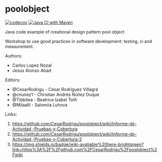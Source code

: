 poolobject
==========
[![codecov](https://codecov.io/gh/CesarRodrigu/poolobject/graph/badge.svg?token=V19DNXQV64)](https://codecov.io/gh/CesarRodrigu/poolobject)
[![Java CI with Maven](https://github.com/CesarRodrigu/poolobject/actions/workflows/Java17CImaven.yml/badge.svg)](https://github.com/CesarRodrigu/poolobject/actions/workflows/Java17CImaven.yml)

Java code example of creational design pattern pool object

Workshop to use good practices in software development: testing, ci and measurement.

Authors:

- Carlos Lopez Nozal
- Jesus Alonso Abad

Editors:
- @CesarRodrigu - César Rodríguez Villagrá
- @cnunez1 - Christian Andrés Núñez Duque
- @Tibbitea - Beatrice Izabel Toth
- @Miiaalll - Salomiia Luhova

Links:

1. https://github.com/CesarRodrigu/poolobject/wiki/Informe-de-Actividad,-Pruebas-y-Cobertura 
2. https://github.com/CesarRodrigu/poolobject/wiki/Informe-de-Actividad,-Pruebas-y-Cobertura-2
3. https://img.shields.io/badge/wiki-avaliable%20here-brightgreen?link=https%3A%2F%2Fgithub.com%2FCesarRodrigu%2Fpoolobject%2Fwiki
